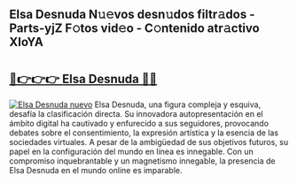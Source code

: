 ## Elsa Desnuda N𝚞𝚎vos desn𝚞dos filtr𝚊dos - Parts-yjZ F𝚘tos vid𝚎o - C𝚘ntenido atr𝚊ctivo XIoYA

# <h2><a href="http://mb2w0c.tromn.icu/?c=Elsa+Desnuda">🔗👉👉👉 Elsa Desnuda 🔗🔗</a></h2>

[![Elsa Desnuda nuevo](https://i.imgur.com/pEAQMta.gif)](http://mb2w0c.tromn.icu/?c=Elsa+Desnuda)
Elsa Desnuda, una figura compleja y esquiva, desafía la clasificación directa. Su innovadora autopresentación en el ámbito digital ha cautivado y enfurecido a sus seguidores, provocando debates sobre el consentimiento, la expresión artística y la esencia de las sociedades virtuales. A pesar de la ambigüedad de sus objetivos futuros, su papel en la configuración del mundo en línea es innegable. Con un compromiso inquebrantable y un magnetismo innegable, la presencia de Elsa Desnuda en el mundo online es imparable.
